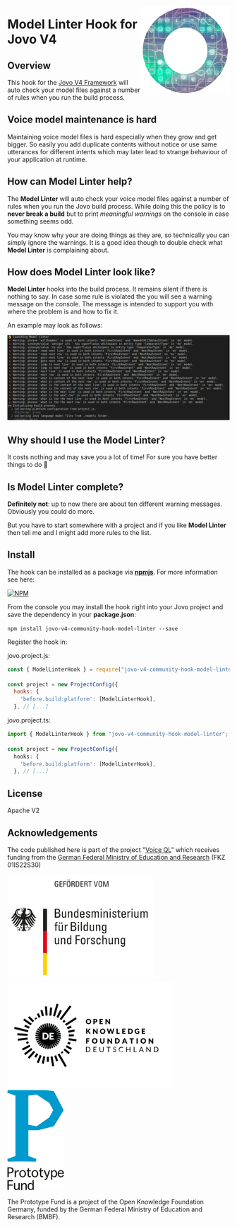 <a href= "https://prototypefund.de/project/voice-ql-datentabellen-mit-gesprochener-sprache-barrierefrei-erkunden/"><img src="./images/assets/voice-ql-ring.png" width="40%" height="40%" align="right"></a>

# Model Linter Hook for Jovo V4

## Overview

This hook for the [Jovo V4 Framework](https://github.com/jovotech/jovo-framework) will auto check your model files against a number of rules when you run the build process.

## Voice model maintenance is hard

Maintaining voice model files is hard especially when they grow and get bigger. So easily you add duplicate contents without notice or use same utterances for different intents which may later lead to strange behaviour of your application at runtime.

## How can Model Linter help?

The **Model Linter** will auto check your voice model files against a number of rules when you run the Jovo build process. While doing this the policy is to **never break a build** but to print *meaningful warnings* on the console in case something seems odd.

You may know why your are doing things as they are, so technically you can simply ignore the warnings. It is a good idea though to double check what **Model Linter** is complaining about.

## How does Model Linter look like?

**Model Linter** hooks into the build process. It remains silent if there is nothing to say. In case some rule is violated the you will see a warning message on the console. The message is intended to support you with where the problem is and how to fix it.

An example may look as follows:

![Model Linter example output on console](https://github.com/fboerncke/jovo-v4-community-hook-model-linter/blob/main/images/model-linter-screenshot.png?raw=true)

## Why should I use the Model Linter?

It costs nothing and may save you a lot of time! For sure you have better things to do 🙂

## Is Model Linter complete?

**Definitely not**: up to now there are about ten different warning messages. Obviously you could do more.

But you have to start somewhere with a project and if you like **Model Linter** then tell me and I might add more rules to the list.

## Install

The hook can be installed as a package via **[npmjs](https://www.npmjs.com/)**. For more information see here:

[![NPM](https://nodei.co/npm/jovo-v4-community-hook-model-linter.png)](https://nodei.co/npm/jovo-v4-community-hook-model-linter/)

From the console you may install the hook right into your Jovo project and save the dependency in your **package.json**:

`npm install jovo-v4-community-hook-model-linter --save`

Register the hook in:

jovo.project.js:

```javascript
const { ModelLinterHook } = require("jovo-v4-community-hook-model-linter");

const project = new ProjectConfig({
  hooks: {
    'before.build:platform': [ModelLinterHook],
  }, // [...]

```

jovo.project.ts:

```typescript
import { ModelLinterHook } from "jovo-v4-community-hook-model-linter";

const project = new ProjectConfig({
  hooks: {
    'before.build:platform': [ModelLinterHook],
  }, // [...]
```

## License

Apache V2

## Acknowledgements

The code published here is part of the project "[Voice QL](https://prototypefund.de/project/voice-ql-datentabellen-mit-gesprochener-sprache-barrierefrei-erkunden/)" which receives funding from the [German Federal Ministry of Education and Research](https://www.bmbf.de/) (FKZ 01IS22S30)

[![Logo Bundesministerium für Bildung und Forschung](./images/assets/logo-bmbf.svg)](https://www.bmbf.de/)
&nbsp; &nbsp;
[![Logo Open Knowledge Foundation](./images/assets/logo-okfn.svg)](https://okfn.de)
&nbsp; &nbsp;
[![Logo Prototype Fund](./images/assets/PrototypeFund_Logo_smallest.svg)](https://prototypefund.de/)

The Prototype Fund is a project of the Open Knowledge Foundation Germany, funded by the German Federal Ministry of Education and Research (BMBF).
